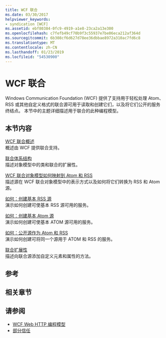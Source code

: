 ```yaml
---
title: WCF 联合
ms.date: 03/30/2017
helpviewer_keywords:
- syndication [WCF]
ms.assetid: ebf80384-0fc9-4919-a1e8-23ca2a13e300
ms.openlocfilehash: c7fefb49cf70b9f3c55937e7be06eca212af364d
ms.sourcegitcommit: 6b308cf6d627d78ee36dbbae8972a310ac7fd6c8
ms.translationtype: MT
ms.contentlocale: zh-CN
ms.lasthandoff: 01/23/2019
ms.locfileid: "54530900"
---
```

# <a name="wcf-syndication"></a>WCF 联合
Windows Communication Foundation (WCF) 提供了支持用于轻松处理 Atom、 RSS 或其他自定义格式的联合源可用于读取和创建它们，以及将它们公开的服务终结点。 本节中的主题详细描述用于联合的此种编程模型。  
  
## <a name="in-this-section"></a>本节内容  
 [WCF 联合概述](../../../../docs/framework/wcf/feature-details/wcf-syndication-overview.md)  
 概述由 WCF 提供联合支持。  
  
 [联合体系结构](../../../../docs/framework/wcf/feature-details/architecture-of-syndication.md)  
 描述对象模型中的类和联合的扩展性。  
  
 [WCF 联合对象模型如何映射到 Atom 和 RSS](../../../../docs/framework/wcf/feature-details/how-the-wcf-syndication-object-model-maps-to-atom-and-rss.md)  
 描述源在 WCF 联合对象模型中的表示方式以及如何将它们转换为 RSS 和 Atom 源。  
  
 [如何：创建基本 RSS 源](../../../../docs/framework/wcf/feature-details/how-to-create-a-basic-rss-feed.md)  
 演示如何创建可使基本 RSS 源可用的服务。  
  
 [如何：创建基本 Atom 源](../../../../docs/framework/wcf/feature-details/how-to-create-a-basic-atom-feed.md)  
 演示如何创建可使基本 ATOM 源可用的服务。  
  
 [如何：公开源作为 Atom 和 RSS](../../../../docs/framework/wcf/feature-details/how-to-expose-a-feed-as-both-atom-and-rss.md)  
 演示如何创建可将同一个源用于 ATOM 和 RSS 的服务。  
  
 [联合扩展性](../../../../docs/framework/wcf/feature-details/syndication-extensibility.md)  
 描述向联合源添加自定义元素和属性的方法。  
  
## <a name="reference"></a>参考  
  
## <a name="related-sections"></a>相关章节  
  
## <a name="see-also"></a>请参阅
- [WCF Web HTTP 编程模型](../../../../docs/framework/wcf/feature-details/wcf-web-http-programming-model.md)
- [部分信任](../../../../docs/framework/wcf/feature-details/partial-trust.md)
